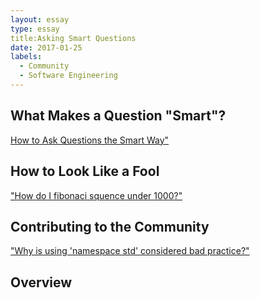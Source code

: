 ```yaml
---
layout: essay
type: essay
title:Asking Smart Questions
date: 2017-01-25
labels:
  - Community
  - Software Engineering
---
```


## What Makes a Question "Smart"? 

<a href="http://www.catb.org/esr/faqs/smart-questions.html">How to Ask Questions the Smart Way"</a>

## How to Look Like a Fool

<a href="https://stackoverflow.com/questions/2210928/how-i-do-fibonaci-sequence-under-1000">"How do I fibonaci squence under 1000?"</a>

## Contributing to the Community

<a href="https://stackoverflow.com/questions/1452721/why-is-using-namespace-std-considered-bad-practice">"Why is using 'namespace std' considered bad practice?"</a>

## Overview
